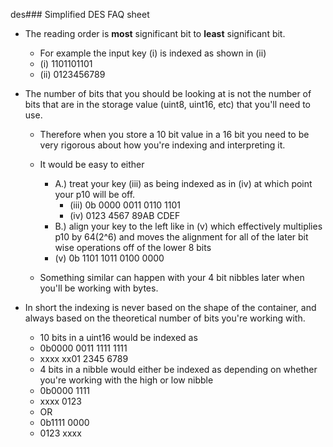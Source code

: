 des### Simplified DES FAQ sheet
- The reading order is **most** significant bit to **least** significant bit.
  - For example the input key (i) is indexed as shown in (ii)   
  - (i)  1101101101 
  - (ii) 0123456789  

- The number of bits that you should be looking at is not the number of bits that 
  are in the storage value (uint8, uint16, etc) that you'll need to use.
  - Therefore when you store a 10 bit value in a 16 bit you need to be very 
    rigorous about how you're indexing and interpreting it.

  - It would be easy to either 
    - A.) treat your key (iii) as being indexed as in (iv)
          at which point your p10 will be off.
      - (iii) 0b 0000 0011 0110 1101
      - (iv)     0123 4567 89AB CDEF 
    - B.) align your key to the left like in (v) which effectively multiplies 
          p10 by 64(2^6) and moves the alignment for all of the later bit wise 
          operations off of the lower 8 bits
    - (v) 0b 1101 1011 0100 0000

  - Something similar can happen with your 4 bit nibbles later when you'll be 
    working with bytes.

- In short the indexing is never based on the shape of the container, and 
  always based on the theoretical number of bits you're working with.
  - 10 bits in a uint16 would be indexed as 
  - 0b0000 0011 1111 1111
  -   xxxx xx01 2345 6789
  - 4 bits in a nibble would either be indexed as depending on whether you're
    working with the high or low nibble
  - 0b0000 1111
  -   xxxx 0123
  - OR
  - 0b1111 0000 
  -   0123 xxxx 
